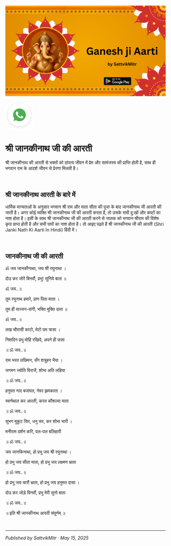 <!-- Banner SVG -->
![Banner](https://raw.githubusercontent.com/anandwana001/content-repo/refs/heads/main/aarti/ganesh/ganesh_ji_aarti_banner.png)

<!-- Share & WhatsApp icons as SVG -->
<a href="https://api.whatsapp.com/send?text=Check%20out%20this%20article%20in%20the%20Hanuman%20Chalisa%20app%3A%20https%3A%2F%2Fwww.sattvikmitr.com%2Farticles%3FcontentUrl%3Dhttps%253A%252F%252Fraw.githubusercontent.com%252Fanandwana001%252Fcontent-repo%252Frefs%252Fheads%252Fmain%252Faarti%252Fganesh%252Fjankinaath_aarti_hindi.md%26title%3DGanesh%2520Aarti">
  <img src="https://raw.githubusercontent.com/anandwana001/content-repo/refs/heads/main/assets/ic_wtsapp_share_rounded.svg" alt="WhatsApp"/>
</a>

<br>

# श्री जानकीनाथ जी की आरती
श्री जानकीनाथ की आरती से भक्तों को दांपत्य जीवन में प्रेम और सामंजस्य की प्राप्ति होती है, साथ ही भगवान राम के आदर्श जीवन से प्रेरणा मिलती है।

<br>

## श्री जानकीनाथ आरती के बारे में
धार्मिक मान्यताओं के अनुसार भगवान श्री राम और माता सीता की पूजा के बाद जानकीनाथ जी आरती की जाती है। अगर कोई व्यक्ति श्री जानकीनाथ जी की आरती करता है, तो उसके सभी दु:खों और कष्टों का नाश होता है। इसी के साथ श्री जानकीनाथ जी की आरती करने से जातक को भगवान श्रीराम की विशेष कृपा प्राप्त होती है और सभी पापों का नाश होता है। तो आइए पढ़ते हैं श्री जानकीनाथ जी की आरती (Shri Janki Nath Ki Aarti In Hindi) हिंदी में।

<br>


## जानकीनाथ जी की आरती
ॐ जय जानकीनाथा, जय श्री रघुनाथा ।

दोउ कर जोरें बिनवौं, प्रभु! सुनिये बाता ॥

ॐ जय..॥

तुम रघुनाथ हमारे, प्राण पिता माता ।

तुम ही सज्जन-संगी, भक्ति मुक्ति दाता ॥

ॐ जय..॥

लख चौरासी काटो, मेटो यम त्रासा ।

निशदिन प्रभु मोहि रखिये, अपने ही पासा

॥ ॐ जय..॥

राम भरत लछिमन, सँग शत्रुहन भैया ।

जगमग ज्योति विराजै, शोभा अति लहिया

॥ ॐ जय..॥

हनुमत नाद बजावत, नेवर झमकाता ।

स्वर्णथाल कर आरती, करत कौशल्या माता

॥ ॐ जय..॥

सुभग मुकुट सिर, धनु सर, कर शोभा भारी ।

मनीराम दर्शन करि, पल-पल बलिहारी

॥ ॐ जय..॥

जय जानकिनाथा, हो प्रभु जय श्री रघुनाथा ।

हो प्रभु जय सीता माता, हो प्रभु जय लक्ष्मण भ्राता

॥ ॐ जय..॥

हो प्रभु जय चारौं भ्राता, हो प्रभु जय हनुमत दासा ।

दोउ कर जोड़े विनवौं, प्रभु मेरी सुनो बाता

॥ ॐ जय..॥

॥ इति श्री जानकीनाथ आरती संपूर्णम् ॥


<br>

---

*Published by SattvikMitr · May 15, 2025*
